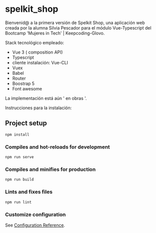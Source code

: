 # spelkit_shop

Bienvenid@ a la primera versión de Spelkit Shop, 
una aplicación web creada por la alumna Silvia Pescador
para el módulo Vue-Typescript del Bootcamp 'Mujeres in Tech' | Keepcoding-Glovo.

Stack tecnológico empleado:
- Vue 3 ( composition API)
- Typescript
- cliente instalación: Vue-CLI
- Vuex
- Babel
- Router
- Boostrap 5
- Font awesome

La implementación está aún ' en obras '. 

Instrucciones para la instalación:

## Project setup
```
npm install
```

### Compiles and hot-reloads for development
```
npm run serve
```

### Compiles and minifies for production
```
npm run build
```

### Lints and fixes files
```
npm run lint
```

### Customize configuration
See [Configuration Reference](https://cli.vuejs.org/config/).
